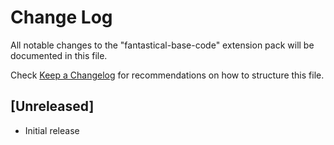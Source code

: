 # Change Log
All notable changes to the "fantastical-base-code" extension pack will be documented in this file.

Check [Keep a Changelog](http://keepachangelog.com/) for recommendations on how to structure this file.

## [Unreleased]
- Initial release
